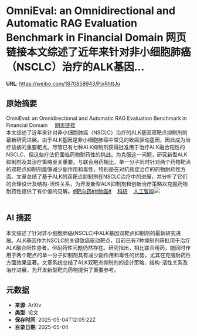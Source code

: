 # OmniEval: an Omnidirectional and Automatic RAG Evaluation Benchmark in Financial Domain 网页链接本文综述了近年来针对非小细胞肺癌（NSCLC）治疗的ALK基因...

**URL**: https://weibo.com/1870858943/PjxRhttJu

## 原始摘要

OmniEval: an Omnidirectional and Automatic RAG Evaluation Benchmark in Financial Domain <a href="https://weibo.cn/sinaurl?u=https%3A%2F%2Fwww.aminer.cn%2Fpub%2F676382b7ae8580e7ff1efa9e%2Fomnieval-an-omnidirectional-and-automatic-rag-evaluation-benchmark-in-financial-domain" data-hide=""><span class="url-icon"><img style="width: 1rem;height: 1rem" src="https://h5.sinaimg.cn/upload/2015/09/25/3/timeline_card_small_web_default.png" referrerpolicy="no-referrer"></span><span class="surl-text">网页链接</span></a><br>本文综述了近年来针对非小细胞肺癌（NSCLC）治疗的ALK基因双靶点抑制剂的最新研究进展。由于ALK基因是非小细胞肺癌中常见的致癌驱动基因，因此成为治疗该病的重要靶点。尽管已有七种ALK抑制剂获得批准用于治疗ALK融合阳性的NSCLC，但这些疗法仍面临药物耐药性的挑战。为克服这一问题，研究新型ALK抑制剂及其治疗策略至关重要。与联合用药相比，单一分子同时针对两个药物靶点的双靶点抑制剂能够减少副作用和毒性，特别是在对抗癌症治疗的药物耐药性方面。文章总结了基于ALK的双靶点抑制剂在NSCLC治疗中的进展，并分析了它们的合理设计及结构-活性关系，为开发新型ALK抑制剂和创新治疗策略以克服药物耐药性提供了有价值的见解。<a href="https://m.weibo.cn/search?containerid=231522type%3D1%26t%3D10%26q%3D%23%E9%9D%B6%E5%90%91%E8%8D%AF%23&amp;isnewpage=1" data-hide=""><span class="surl-text">#靶向药#</span></a><a href="https://m.weibo.cn/search?containerid=231522type%3D1%26t%3D10%26q%3D%23%E8%82%BA%E7%99%8C%23&amp;isnewpage=1" data-hide=""><span class="surl-text">#肺癌#</span></a><a href="https://m.weibo.cn/p/index?extparam=%E7%A7%91%E7%A0%94&amp;containerid=100808a62e87d21630c0abf068bf92641e88be" data-hide=""><span class="url-icon"><img style="width: 1rem;height: 1rem" src="https://n.sinaimg.cn/photo/5213b46e/20180926/timeline_card_small_super_default.png" referrerpolicy="no-referrer"></span><span class="surl-text">科研</span></a><a href="https://m.weibo.cn/p/index?extparam=%E4%BA%BA%E5%B7%A5%E6%99%BA%E8%83%BD&amp;containerid=100808f068f0dad74789bee210163c40a4b50d" data-hide=""><span class="url-icon"><img style="width: 1rem;height: 1rem" src="https://n.sinaimg.cn/photo/5213b46e/20180926/timeline_card_small_super_default.png" referrerpolicy="no-referrer"></span><span class="surl-text">人工智能</span></a><img style="" src="https://tvax2.sinaimg.cn/large/6f830abfly1hzoe2kitmgj21o00z1b29.jpg" referrerpolicy="no-referrer"><br><br>

## AI 摘要

本文综述了针对非小细胞肺癌(NSCLC)中ALK基因双靶点抑制剂的最新研究进展。ALK基因作为NSCLC的关键致癌驱动靶点，目前已有7种抑制剂获批用于治疗ALK融合阳性患者，但耐药性问题仍然存在。研究指出，相比联合用药，能同时作用于两个靶点的单一分子抑制剂具有减少副作用和毒性的优势，尤其在克服耐药性方面效果显著。文章系统总结了ALK双靶点抑制剂的设计策略、结构-活性关系及治疗进展，为开发新型靶向药物提供了重要参考。

## 元数据

- **来源**: ArXiv
- **类型**: 论文
- **保存时间**: 2025-05-04T12:05:22Z
- **目录日期**: 2025-05-04
